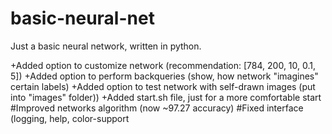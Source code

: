 # basic-neural-net
Just a basic neural network, written in python.

+Added option to customize network (recommendation: [784, 200, 10, 0.1, 5])
+Added option to perform backqueries (show, how network "imagines" certain labels)
+Added option to test network with self-drawn images (put into "images" folder))
+Added start.sh file, just for a more comfortable start
#Improved networks algorithm (now ~97.27 accuracy)
#Fixed interface (logging, help, color-support
